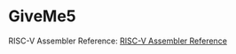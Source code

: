 # GiveMe5

RISC-V Assembler Reference:
[RISC-V Assembler Reference]([https://website-name.com](https://michaeljclark.github.io/asm.html)https://michaeljclark.github.io/asm.html)


